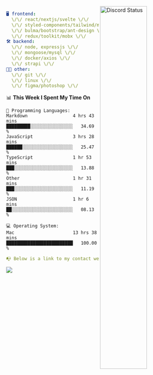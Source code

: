 
<a href="https://discord.com/users/279302975371870218" target="_blank">
    <img width="50%" align="right" alt="Discord Status" src="https://lanyard.cnrad.dev/api/279302975371870218?bg=161B22&borderRadius=5px%205px%200%200&hideTimestamp=true&idleMessage=Just%20chillin%27%20at%20the%20moment&animated=true">
</a>

```yaml
🖥️ frontend: 
  \/\/ react/nextjs/svelte \/\/
  \/\/ styled-components/tailwind/mui/
  \/\/ bulma/bootstrap/ant-design \/\/
  \/\/ redux/toolkit/mobx \/\/
🛠 backend: 
  \/\/ node, expressjs \/\/
  \/\/ mongoose/mysql \/\/
  \/\/ docker/axios \/\/
  \/\/ strapi \/\/
👨‍💻 other: 
  \/\/ git \/\/ 
  \/\/ linux \/\/
  \/\/ figma/photoshop \/\/
```
<!--START_SECTION:waka-->
📊 **This Week I Spent My Time On** 

```text
💬 Programming Languages: 
Markdown                 4 hrs 43 mins       █████████░░░░░░░░░░░░░░░░   34.69 % 
JavaScript               3 hrs 28 mins       ██████░░░░░░░░░░░░░░░░░░░   25.47 % 
TypeScript               1 hr 53 mins        ███░░░░░░░░░░░░░░░░░░░░░░   13.88 % 
Other                    1 hr 31 mins        ███░░░░░░░░░░░░░░░░░░░░░░   11.19 % 
JSON                     1 hr 6 mins         ██░░░░░░░░░░░░░░░░░░░░░░░   08.13 % 

💻 Operating System: 
Mac                      13 hrs 38 mins      █████████████████████████   100.00 % 
```


<!--END_SECTION:waka-->
```yaml
📭 Below is a link to my contact website 
```
<a href="https://mxns.xyz" target="_black"> <img src="https://img.shields.io/badge/website-161B22?style=for-the-badge&logo=About.me&logoColor=white"></img> <a/>
